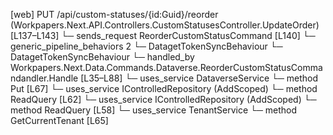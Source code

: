 [web] PUT /api/custom-statuses/{id:Guid}/reorder  (Workpapers.Next.API.Controllers.CustomStatusesController.UpdateOrder)  [L137–L143]
  └─ sends_request ReorderCustomStatusCommand [L140]
    └─ generic_pipeline_behaviors 2
      └─ DatagetTokenSyncBehaviour
      └─ DatagetTokenSyncBehaviour
    └─ handled_by Workpapers.Next.Data.Commands.Dataverse.ReorderCustomStatusCommandandler.Handle [L35–L88]
      └─ uses_service DataverseService
        └─ method Put [L67]
      └─ uses_service IControlledRepository<BinderStatus> (AddScoped)
        └─ method ReadQuery [L62]
      └─ uses_service IControlledRepository<CustomStatus> (AddScoped)
        └─ method ReadQuery [L58]
      └─ uses_service TenantService
        └─ method GetCurrentTenant [L65]

